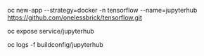 oc new-app --strategy=docker -n tensorflow --name=jupyterhub https://github.com/onelessbrick/tensorflow.git

oc expose service/jupyterhub

oc logs -f buildconfig/jupyterhub
